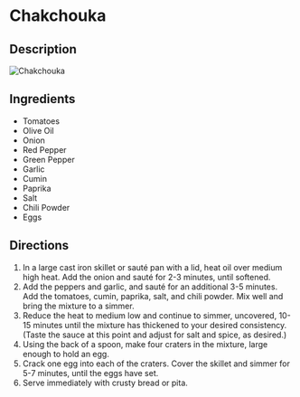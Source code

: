# Chakchouka 

## Description
![Chakchouka ](https://www.themealdb.com/images/media/meals/gpz67p1560458984.jpg "Chakchouka ")

## Ingredients
- Tomatoes
- Olive Oil
- Onion
- Red Pepper
- Green Pepper
- Garlic
- Cumin
- Paprika
- Salt
- Chili Powder
- Eggs

## Directions
1. In a large cast iron skillet or sauté pan with a lid, heat oil over medium high heat. Add the onion and sauté for 2-3 minutes, until softened. 
2. Add the peppers and garlic, and sauté for an additional 3-5 minutes. Add the tomatoes, cumin, paprika, salt, and chili powder. Mix well and bring the mixture to a simmer.
3. Reduce the heat to medium low and continue to simmer, uncovered, 10-15 minutes until the mixture has thickened to your desired consistency. (Taste the sauce at this point and adjust for salt and spice, as desired.)
4. Using the back of a spoon, make four craters in the mixture, large enough to hold an egg. 
5. Crack one egg into each of the craters. Cover the skillet and simmer for 5-7 minutes, until the eggs have set. 
6. Serve immediately with crusty bread or pita.
